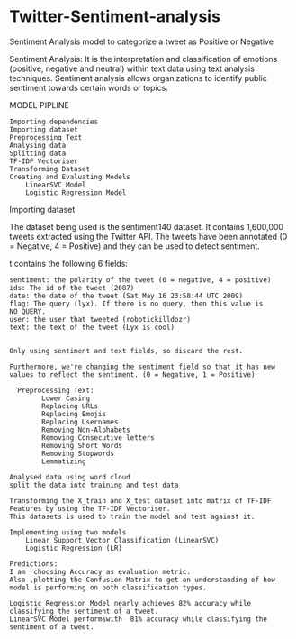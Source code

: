 # Twitter-Sentiment-analysis
Sentiment Analysis model to categorize a tweet as Positive or Negative 

Sentiment Analysis: It is the interpretation and classification of emotions (positive, negative and neutral) within text data using text analysis techniques. Sentiment analysis allows organizations to identify public sentiment towards certain words or topics.


MODEL PIPLINE


    Importing dependencies
    Importing dataset
    Preprocessing Text
    Analysing data
    Splitting data
    TF-IDF Vectoriser
    Transforming Dataset
    Creating and Evaluating Models
        LinearSVC Model
        Logistic Regression Model
  
  
  
Importing dataset

The dataset being used is the sentiment140 dataset. It contains 1,600,000 tweets extracted using the Twitter API. The tweets have been annotated (0 = Negative, 4 = Positive) and they can be used to detect sentiment.


t contains the following 6 fields:

    sentiment: the polarity of the tweet (0 = negative, 4 = positive)
    ids: The id of the tweet (2087)
    date: the date of the tweet (Sat May 16 23:58:44 UTC 2009)
    flag: The query (lyx). If there is no query, then this value is NO_QUERY.
    user: the user that tweeted (robotickilldozr)
    text: the text of the tweet (Lyx is cool)
    
    
    Only using sentiment and text fields, so discard the rest.
    
    Furthermore, we're changing the sentiment field so that it has new values to reflect the sentiment. (0 = Negative, 1 = Positive)
    
      Preprocessing Text:
            Lower Casing
            Replacing URLs
            Replacing Emojis
            Replacing Usernames
            Removing Non-Alphabets
            Removing Consecutive letters
            Removing Short Words
            Removing Stopwords
            Lemmatizing
    
    Analysed data using word cloud
    split the data into training and test data
    
    Transforming the X_train and X_test dataset into matrix of TF-IDF Features by using the TF-IDF Vectoriser.
    This datasets is used to train the model and test against it.
    
    Implementing using two models
        Linear Support Vector Classification (LinearSVC)
        Logistic Regression (LR)
        
    Predictions:
    I am  choosing Accuracy as evaluation metric.
    Also ,plotting the Confusion Matrix to get an understanding of how  model is performing on both classification types.
    
    Logistic Regression Model nearly achieves 82% accuracy while classifying the sentiment of a tweet.
    LinearSVC Model performswith  81% accuracy while classifying the sentiment of a tweet.


